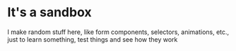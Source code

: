 # It's a sandbox
I make random stuff here, like form components, selectors, animations, etc., just to learn something, test things and see how they work
